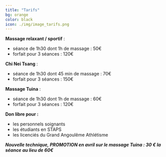 ```yaml
---
title: "Tarifs"
bg: orange
color: black
icon: ./img/image_tarifs.png
---
```


**Massage relaxant / sportif** :
 - séance de 1h30 dont 1h de massage : 50€   
 - forfait pour 3 séances : 120€

**Chi Nei Tsang** :
 - séance de 1h30 dont 45 min de massage : 70€  
 - forfait pour 3 séances : 150€

**Massage Tuina** :
 - séance de 1h30 dont 1h de massage : 60€  
 - forfait pour 3 séances : 120€

 **Don libre pour :**
  - les personnels soignants
  - les étudiants en STAPS
  - les licenciés du Grand Angoulême Athlétisme

***Nouvelle technique, PROMOTION en avril sur le massage Tuina : 30 € la séance au lieu de 60€***
<!--
  **ESSAI GRATUIT !**  
  Venez comme vous êtes. Restez habillé·e.  
  Faisons connaissance et découvrez mon toucher.  
  Je vous propose une séance de découverte d'une heure dont 45 minutes de massage de la tête, des mains et des pieds.
-->
